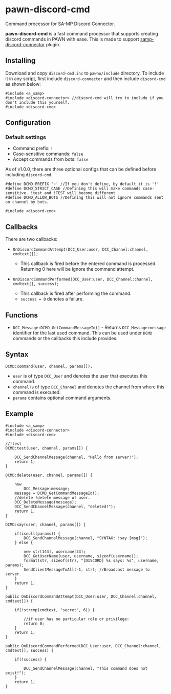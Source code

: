 # pawn-discord-cmd
Command processor for SA-MP Discord Connector.

**pawn-discord-cmd** is a fast command processor that supports creating discord commands in PAWN with ease. This is made to support [samp-discord-connector](https://github.com/maddinat0r/samp-discord-connector) plugin.

## Installing
Download and copy `discord-cmd.inc` to `pawno/include` directory.
To include it in any script, first include `discord-connector` and then include `discord-cmd` as shown below:

```pawn
#include <a_samp>
#include <discord-connector> //discord-cmd will try to include if you don't include this yourself.
#include <discord-cmd>
```

## Configuration

### Default settings
- Command prefix: `!`
- Case-sensitive commands: `false`
- Accept commands from bots: `false`

As of v1.0.0, there are three optional configs that can be defined before including `discord-cmd`.

```pawn
#define DCMD_PREFIX '~' //If you don't define, by default it is '!'
#define DCMD_STRICT_CASE //Defining this will make commands case-sensitive. !test and !TEST will become different
#define DCMD_ALLOW_BOTS //Defining this will not ignore commands sent on channel by bots.

#include <discord-cmd>
```

## Callbacks

There are two callbacks:
- `OnDiscordCommandAttempt(DCC_User:user, DCC_Channel:channel, cmdtext[]);`
    - This callback is fired before the entered command is processed. Returning 0 here will be ignore the command attempt.

- `OnDiscordCommandPerformed(DCC_User:user, DCC_Channel:channel, cmdtext[], success);`
    - This callback is fired after performing the command.
    - `success = 0` denotes a failure.

## Functions
- `DCC_Message:DCMD_GetCommandMessageId()` - Returns `DCC_Message:message` identifier for the last used command. This can be used under `DCMD` commands or the callbacks this include provides.

## Syntax
```pawn
DCMD:command(user, channel, params[]);
```
   - `user` is of type `DCC_User` and denotes the user that executes this command.
   - `channel` is of type `DCC_Channel` and denotes the channel from where this command is executed.
   - `params` contains optional command arguments.

## Example
```pawn
#include <a_samp>
#include <discord-connector>
#include <discord-cmd>

//!test
DCMD:test(user, channel, params[]) {

    DCC_SendChannelMessage(channel, "Hello from server!");
    return 1;
}

DCMD:delete(user, channel, params[]) {

    new
        DCC_Message:message;
    message = DCMD_GetCommandMessageId();
	//delete !delete message of user.
	DCC_DeleteMessage(message);
	DCC_SendChannelMessage(channel, "deleted!");
	return 1;
}

DCMD:say(user, channel, params[]) {

    if(isnull(params)) {
        DCC_SendChannelMessage(channel, "SYNTAX: !say [msg]");
    } else {

        new str[144], username[33];
        DCC_GetUserName(user, username, sizeof(username));
        format(str, sizeof(str), "[DISCORD] %s says: %s", username, params);
        SendClientMessageToAll(-1, str); //Broadcast message to server.
    }
    return 1;
}

public OnDiscordCommandAttempt(DCC_User:user, DCC_Channel:channel, cmdtext[]) {

    if(!strcmp(cmdtext, "secret", 6)) {
    
        //if user has no particular role or privilege:
        return 0;
    }
    return 1;
}

public OnDiscordCommandPerformed(DCC_User:user, DCC_Channel:channel, cmdtext[], success) {

    if(!success) {
    
        DCC_SendChannelMessage(channel, "This command does not exist!");
    }
    return 1;
}
```
